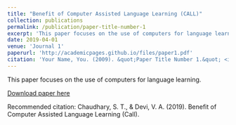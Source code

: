 ```yaml
---
title: "Benefit of Computer Assisted Language Learning (CALL)"
collection: publications
permalink: /publication/paper-title-number-1
excerpt: 'This paper focuses on the use of computers for language learning.'
date: 2019-04-01
venue: 'Journal 1'
paperurl: 'http://academicpages.github.io/files/paper1.pdf'
citation: 'Your Name, You. (2009). &quot;Paper Title Number 1.&quot; <i>Journal 1</i>. 1(1).'
---
```

This paper focuses on the use of computers for language learning.

[Download paper here](http://academicpages.github.io/files/paper1.pdf)

Recommended citation: Chaudhary, S. T., & Devi, V. A. (2019). Benefit of Computer Assisted Language Learning (Call).